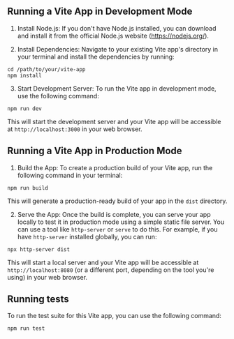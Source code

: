 
## Running a Vite App in Development Mode

1. Install Node.js: If you don't have Node.js installed, you can download and install it from the official Node.js website (https://nodejs.org/).

2. Install Dependencies: Navigate to your existing Vite app's directory in your terminal and install the dependencies by running:
```
cd /path/to/your/vite-app
npm install
```

3. Start Development Server: To run the Vite app in development mode, use the following command:
```
npm run dev
```
This will start the development server and your Vite app will be accessible at `http://localhost:3000` in your web browser.

## Running a Vite App in Production Mode

1. Build the App: To create a production build of your Vite app, run the following command in your terminal:
```
npm run build
```
This will generate a production-ready build of your app in the `dist` directory.

2. Serve the App: Once the build is complete, you can serve your app locally to test it in production mode using a simple static file server. You can use a tool like `http-server` or `serve` to do this. For example, if you have `http-server` installed globally, you can run:
```
npx http-server dist
```
This will start a local server and your Vite app will be accessible at `http://localhost:8080` (or a different port, depending on the tool you're using) in your web browser.

## Running tests

To run the test suite for this Vite app, you can use the following command:

```
npm run test
```
